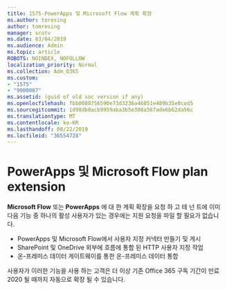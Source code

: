 ```yaml
---
title: 1575-PowerApps 및 Microsoft Flow 계획 확장
ms.author: toresing
author: tomresing
manager: scotv
ms.date: 03/04/2019
ms.audience: Admin
ms.topic: article
ROBOTS: NOINDEX, NOFOLLOW
localization_priority: Normal
ms.collection: Adm_O365
ms.custom:
- "1575"
- "9000087"
ms.assetid: (guid of old soc version if any)
ms.openlocfilehash: fbb0088756590e73d3236a46051e489b35e0ced5
ms.sourcegitcommit: 1d98db8acb9959aba3b5e308a567ade6b62da56c
ms.translationtype: MT
ms.contentlocale: ko-KR
ms.lasthandoff: 08/22/2019
ms.locfileid: "36554728"
---
```

# <a name="powerapps-and-microsoft-flow-plan-extension"></a>PowerApps 및 Microsoft Flow plan extension

**Microsoft Flow** 또는 **PowerApps** 에 대 한 계획 확장을 요청 하 고 테 넌 트에 이미 다음 기능 중 하나의 활성 사용자가 있는 경우에는 지원 요청을 파일 할 필요가 없습니다.

- PowerApps 및 Microsoft Flow에서 사용자 지정 커넥터 만들기 및 게시
- SharePoint 및 OneDrive 외부에 흐름에 통합 된 HTTP 사용자 지정 작업
- 온-프레미스 데이터 게이트웨이를 통한 온-프레미스 데이터 통합

사용자가 이러한 기능을 사용 하는 고객은 더 이상 기존 Office 365 구독 기간이 만료 2020 될 때까지 자동으로 확장 될 수 있습니다.